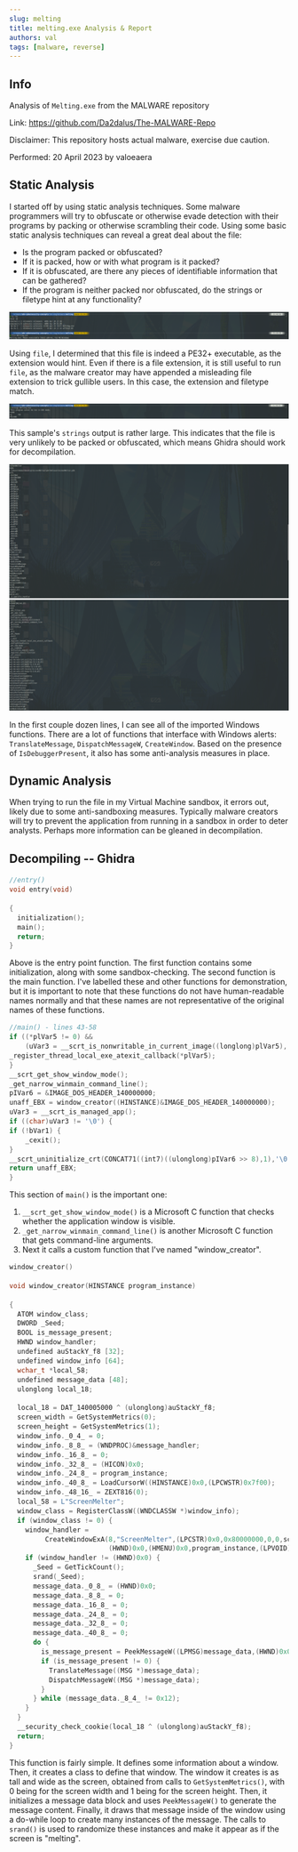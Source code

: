 ```yaml
---
slug: melting
title: melting.exe Analysis & Report
authors: val
tags: [malware, reverse]
---
```


## Info

Analysis of `Melting.exe` from the MALWARE repository

Link: https://github.com/Da2dalus/The-MALWARE-Repo

Disclaimer: This repository hosts actual malware, exercise due caution.

Performed: 20 April 2023 by valoeaera

## Static Analysis

I started off by using static analysis techniques. Some malware programmers will try to obfuscate or otherwise evade detection with their programs by packing or otherwise scrambling their code. Using some basic static analysis techniques can reveal a great deal about the file:

- Is the program packed or obfuscated?
- If it is packed, how or with what program is it packed?
- If it is obfuscated, are there any pieces of identifiable information that can be gathered?
- If the program is neither packed nor obfuscated, do the strings or filetype hint at any functionality?

![](./screens/00-file.png)

Using `file`, I determined that this file is indeed a PE32+ executable, as the extension would hint. Even if there is a file extension, it is still useful to run `file`, as the malware creator may have appended a misleading file extension to trick gullible users. In this case, the extension and filetype match.

![](./screens/01-strings1.png)

This sample's `strings` output is rather large. This indicates that the file is very unlikely to be packed or obfuscated, which means Ghidra should work for decompilation.

![](./screens/02-strings2.png)
![](./screens/03-strings3.png)

In the first couple dozen lines, I can see all of the imported Windows functions. There are a lot of functions that interface with Windows alerts: `TranslateMessage`, `DispatchMessageW`, `CreateWindow`. Based on the presence of `IsDebuggerPresent`, it also has some anti-analysis measures in place.

## Dynamic Analysis

When trying to run the file in my Virtual Machine sandbox, it errors out, likely due to some anti-sandboxing measures. Typically malware creators will try to prevent the application from running in a sandbox in order to deter analysts. Perhaps more information can be gleaned in decompilation.

## Decompiling -- Ghidra

```c++
//entry()
void entry(void)

{
  initialization();
  main();
  return;
}
```

Above is the entry point function. The first function contains some initialization, along with some sandbox-checking. The second function is the main function. I've labelled these and other functions for demonstration, but it is important to note that these functions do not have human-readable names normally and that these names are not representative of the original names of these functions.

```c++
//main() - lines 43-58
if ((*plVar5 != 0) &&
    (uVar3 = __scrt_is_nonwritable_in_current_image((longlong)plVar5), (char)uVar3 != '\0')) {
_register_thread_local_exe_atexit_callback(*plVar5);
}
__scrt_get_show_window_mode();
_get_narrow_winmain_command_line();
pIVar6 = &IMAGE_DOS_HEADER_140000000;
unaff_EBX = window_creator((HINSTANCE)&IMAGE_DOS_HEADER_140000000);
uVar3 = __scrt_is_managed_app();
if ((char)uVar3 != '\0') {
if (!bVar1) {
    _cexit();
}
__scrt_uninitialize_crt(CONCAT71((int7)((ulonglong)pIVar6 >> 8),1),'\0');
return unaff_EBX;
}
```

This section of `main()` is the important one:

1. `__scrt_get_show_window_mode()` is a Microsoft C function that checks whether the application window is visible.
2. `_get_narrow_winmain_command_line()` is another Microsoft C function that gets command-line arguments.
3. Next it calls a custom function that I've named "window_creator".

```c++
window_creator()

void window_creator(HINSTANCE program_instance)

{
  ATOM window_class;
  DWORD _Seed;
  BOOL is_message_present;
  HWND window_handler;
  undefined auStackY_f8 [32];
  undefined window_info [64];
  wchar_t *local_58;
  undefined message_data [48];
  ulonglong local_18;

  local_18 = DAT_140005000 ^ (ulonglong)auStackY_f8;
  screen_width = GetSystemMetrics(0);
  screen_height = GetSystemMetrics(1);
  window_info._0_4_ = 0;
  window_info._8_8_ = (WNDPROC)&message_handler;
  window_info._16_8_ = 0;
  window_info._32_8_ = (HICON)0x0;
  window_info._24_8_ = program_instance;
  window_info._40_8_ = LoadCursorW((HINSTANCE)0x0,(LPCWSTR)0x7f00);
  window_info._48_16_ = ZEXT816(0);
  local_58 = L"ScreenMelter";
  window_class = RegisterClassW((WNDCLASSW *)window_info);
  if (window_class != 0) {
    window_handler =
         CreateWindowExA(8,"ScreenMelter",(LPCSTR)0x0,0x80000000,0,0,screen_width,screen_height,
                         (HWND)0x0,(HMENU)0x0,program_instance,(LPVOID)0x0);
    if (window_handler != (HWND)0x0) {
      _Seed = GetTickCount();
      srand(_Seed);
      message_data._0_8_ = (HWND)0x0;
      message_data._8_8_ = 0;
      message_data._16_8_ = 0;
      message_data._24_8_ = 0;
      message_data._32_8_ = 0;
      message_data._40_8_ = 0;
      do {
        is_message_present = PeekMessageW((LPMSG)message_data,(HWND)0x0,0,0,1);
        if (is_message_present != 0) {
          TranslateMessage((MSG *)message_data);
          DispatchMessageW((MSG *)message_data);
        }
      } while (message_data._8_4_ != 0x12);
    }
  }
  __security_check_cookie(local_18 ^ (ulonglong)auStackY_f8);
  return;
}
```

This function is fairly simple. It defines some information about a window. Then, it creates a class to define that window. The window it creates is as tall and wide as the screen, obtained from calls to `GetSystemMetrics()`, with 0 being for the screen width and 1 being for the screen height. Then, it initializes a message data block and uses `PeekMessageW()` to generate the message content. Finally, it draws that message inside of the window using a do-while loop to create many instances of the message. The calls to `srand()` is used to randomize these instances and make it appear as if the screen is "melting".
